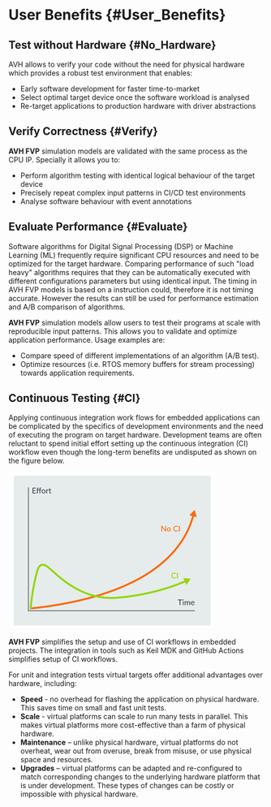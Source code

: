 # User Benefits {#User_Benefits}

## Test without Hardware {#No_Hardware}

AVH allows to verify your code without the need for physical hardware which provides a robust test environment that enables:
 - Early software development for faster time-to-market
 - Select optimal target device once the software workload is analysed
 - Re-target applications to production hardware with driver abstractions

## Verify Correctness {#Verify}

**AVH FVP** simulation models are validated with the same process as the CPU IP. Specially it allows you to:
 - Perform algorithm testing with identical logical behaviour of the target device
 - Precisely repeat complex input patterns in CI/CD test environments
 - Analyse software behaviour with event annotations

## Evaluate Performance {#Evaluate}

Software algorithms for Digital Signal Processing (DSP) or Machine Learning (ML) frequently require significant CPU resources and need to be optimized for the target hardware. Comparing performance of such "load heavy" algorithms requires that they can be automatically executed with different configurations parameters but using identical input. The timing in AVH FVP models is based on a instruction could, therefore it is not timing accurate. However the results can still be used for performance estimation and A/B comparison of algorithms.  

**AVH FVP** simulation models allow users to test their programs at scale with reproducible input patterns. This allows you to validate and optimize application performance. Usage examples are:
 - Compare speed of different implementations of an algorithm (A/B test).
 - Optimize resources (i.e. RTOS memory buffers for stream processing) towards application requirements.

## Continuous Testing {#CI}

Applying continuous integration work flows for embedded applications can be complicated by the specifics of development environments and the need of executing the program on target hardware. Development teams are often reluctant to spend initial effort setting up the continuous integration (CI) workflow even though the long-term benefits are undisputed as shown on the figure below.

![Comparison of test efforts in CI and no CI workflows](./images/effort_comparison.png)

**AVH FVP** simplifies the setup and use of CI workflows in embedded projects. The integration in tools such as Keil MDK and GitHub Actions simplifies setup of CI workflows.

For unit and integration tests virtual targets offer additional advantages over hardware, including:
 - **Speed** - no overhead for flashing the application on physical hardware. This saves time on small and fast unit tests.
 - **Scale** - virtual platforms can scale to run many tests in parallel. This makes virtual platforms more cost-effective than a farm of physical hardware.
 - **Maintenance** – unlike physical hardware, virtual platforms do not overheat, wear out from overuse, break from misuse, or use physical space and resources.
 - **Upgrades** – virtual platforms can be adapted and re-configured to match corresponding changes to the underlying hardware platform that is under development. These types of changes can be costly or impossible with physical hardware.
